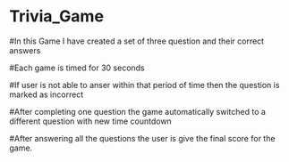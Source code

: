 # Trivia_Game

#In this Game I have created a set of three question and their correct answers

#Each game is timed for 30 seconds

#If user is not able to anser within that period of time then the question is marked as incorrect

#After completing one question the game automatically switched to a different question with new time countdown

#After answering all the questions the user is give the final score for the game.
